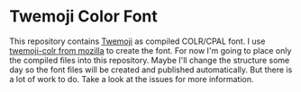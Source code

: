 # Twemoji Color Font

This repository contains [Twemoji](https://github.com/twitter/twemoji) as compiled COLR/CPAL font. I use [twemoji-colr from mozilla](https://github.com/mozilla/twemoji-colr) to create the font. For now I'm going to place only the compiled files into this repository. Maybe I'll change the structure some day so the font files will be created and published automatically. But there is a lot of work to do. Take a look at the issues for more information.
